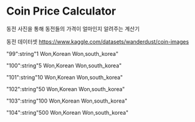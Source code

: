 # Coin Price Calculator
동전 사진을 통해 동전들의 가격이 얼마인지 알려주는 계산기

동전 데이터셋
https://www.kaggle.com/datasets/wanderdust/coin-images

"99":string"1 Won,Korean Won,south_korea"

"100":string"5 Won,Korean Won,south_korea"

"101":string"10 Won,Korean Won,south_korea"

"102":string"50 Won,Korean Won,south_korea"

"103":string"100 Won,Korean Won,south_korea"

"104":string"500 Won,Korean Won,south_korea"
